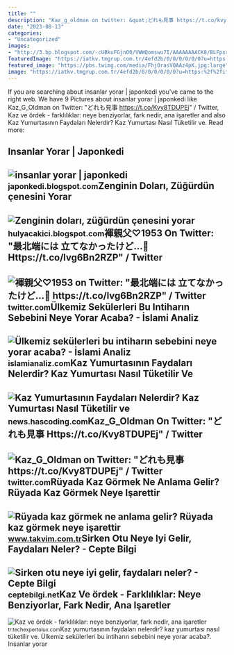 ```yaml
---
title: ""
description: "Kaz_g_oldman on twitter: &quot;どれも見事 https://t.co/kvy8tdupej&quot; / twitter"
date: "2023-08-13"
categories:
- "Uncategorized"
images:
- "http://3.bp.blogspot.com/-cUBkuFGjnO0/VWWQomswu7I/AAAAAAAACK8/BLFpxra95g8/s1600/nope.jpg"
featuredImage: "https://iatkv.tmgrup.com.tr/4efd2b/0/0/0/0/0/0?u=https:%2f%2fitkv.tmgrup.com.tr%2falbum%2f2022%2f01%2f18%2fruyada-kaz-gormek-ne-anlama-gelir-ruyada-kaz-gormek-neye-isarettir-ruyada-kaz-saldirmasinin-anlami-yorumu-nedi-1642510492507.jpg&amp;mw=1100&amp;l=1"
featured_image: "https://pbs.twimg.com/media/FhjOrasVQAAz4pK.jpg:large"
image: "https://iatkv.tmgrup.com.tr/4efd2b/0/0/0/0/0/0?u=https:%2f%2fitkv.tmgrup.com.tr%2falbum%2f2022%2f01%2f18%2fruyada-kaz-gormek-ne-anlama-gelir-ruyada-kaz-gormek-neye-isarettir-ruyada-kaz-saldirmasinin-anlami-yorumu-nedi-1642510492507.jpg&amp;mw=1100&amp;l=1"
---
```


If you are searching about insanlar yorar | japonkedi you've came to the right web. We have 9 Pictures about insanlar yorar | japonkedi like Kaz\_G\_Oldman on Twitter: "どれも見事 https://t.co/Kvy8TDUPEj" / Twitter, Kaz ve ördek - farklılıklar: neye benziyorlar, fark nedir, ana işaretler and also Kaz Yumurtasının Faydaları Nelerdir? Kaz Yumurtası Nasıl Tüketilir ve. Read more:

Insanlar Yorar | Japonkedi
--------------------------

 ![insanlar yorar | japonkedi](http://3.bp.blogspot.com/-cUBkuFGjnO0/VWWQomswu7I/AAAAAAAACK8/BLFpxra95g8/s1600/nope.jpg) <small>japonkedi.blogspot.com</small>Zenginin Doları, Züğürdün çenesini Yorar
----------------------------------------

 ![Zenginin doları, züğürdün çenesini yorar](https://2.bp.blogspot.com/-ilHzgt72jH0/WEHsV50dFHI/AAAAAAAACg8/g3thJuulT0E-U16-DO18lkDiZdLMlKNTwCLcB/s1600/FB_IMG_1480375897787.jpg) <small>hulyacakici.blogspot.com</small>褌親父♡1953 On Twitter: "最北端には 立てなかったけど…👋 Https://t.co/lvg6Bn2RZP" / Twitter
-------------------------------------------------------------------------

 ![褌親父♡1953 on Twitter: "最北端には 立てなかったけど…👋 https://t.co/lvg6Bn2RZP" / Twitter](https://pbs.twimg.com/media/FiXxqCuaAAAklsW.jpg:large) <small>twitter.com</small>Ülkemiz Sekülerleri Bu Intiharın Sebebini Neye Yorar Acaba? - İslami Analiz
---------------------------------------------------------------------------

 ![Ülkemiz sekülerleri bu intiharın sebebini neye yorar acaba? - İslami Analiz](https://static.daktilo.com/sites/936/uploads/2022/01/14/sedefnur-caglar.jpg) <small>islamianaliz.com</small>Kaz Yumurtasının Faydaları Nelerdir? Kaz Yumurtası Nasıl Tüketilir Ve
---------------------------------------------------------------------

 ![Kaz Yumurtasının Faydaları Nelerdir? Kaz Yumurtası Nasıl Tüketilir ve](https://iasbh.tmgrup.com.tr/44e9f4/650/344/0/0/724/380?u=https://isbh.tmgrup.com.tr/sbh/2022/01/17/kaz-yumurtasinin-faydalari-nelerdir-kaz-yumurtasi-nasil-tuketilir-1642410666324.jpg) <small>news.hascoding.com</small>Kaz\_G\_Oldman On Twitter: "どれも見事 Https://t.co/Kvy8TDUPEj" / Twitter
--------------------------------------------------------------------

 ![Kaz_G_Oldman on Twitter: "どれも見事 https://t.co/Kvy8TDUPEj" / Twitter](https://pbs.twimg.com/media/FhjOrasVQAAz4pK.jpg:large) <small>twitter.com</small>Rüyada Kaz Görmek Ne Anlama Gelir? Rüyada Kaz Görmek Neye Işarettir
-------------------------------------------------------------------

 ![Rüyada kaz görmek ne anlama gelir? Rüyada kaz görmek neye işarettir](https://iatkv.tmgrup.com.tr/4efd2b/0/0/0/0/0/0?u=https:%2f%2fitkv.tmgrup.com.tr%2falbum%2f2022%2f01%2f18%2fruyada-kaz-gormek-ne-anlama-gelir-ruyada-kaz-gormek-neye-isarettir-ruyada-kaz-saldirmasinin-anlami-yorumu-nedi-1642510492507.jpg&mw=1100&l=1) <small>www.takvim.com.tr</small>Sirken Otu Neye Iyi Gelir, Faydaları Neler? - Cepte Bilgi
---------------------------------------------------------

 ![Sirken otu neye iyi gelir, faydaları neler? - Cepte Bilgi](http://ceptebilgi.net/wp-content/uploads/2022/07/sirken-otu-neye-iyi-gelir-faydalari-neler-sha-1-768x463.jpg) <small>ceptebilgi.net</small>Kaz Ve ördek - Farklılıklar: Neye Benziyorlar, Fark Nedir, Ana Işaretler
------------------------------------------------------------------------

 ![Kaz ve ördek - farklılıklar: neye benziyorlar, fark nedir, ana işaretler](https://techexpertolux.com/wp-content/uploads/2018/09/gus-774x1024.jpg) <small>tr.techexpertolux.com</small>Kaz yumurtasının faydaları nelerdir? kaz yumurtası nasıl tüketilir ve. Ülkemiz sekülerleri bu intiharın sebebini neye yorar acaba?. Insanlar yorar
